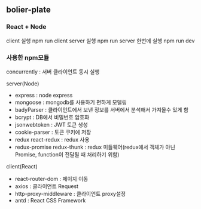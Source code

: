 ## bolier-plate
### React + Node

client 실행 npm run client
server 실행 npm run server
한번에 실행 npm run dev

### 사용한 npm모듈

concurrently : 서버 클라이언트 동시 실행

server(Node)
+ express : node express
+ mongoose : mongodb를 사용하기 편하게 모델링
+ badyParser : 클라이언트에서 보낸 정보를 서버에서 분석해서 가져올수 있게 함
+ bcrypt : DB에서 비밀번호 암호화
+ jsonwebtoken : JWT 토큰 생성
+ cookie-parser : 토큰 쿠키에 저장
+ redux react-redux : redux 사용
+ redux-promise redux-thunk : redux 미들웨어(redux에서 객체가 아닌 Promise, function이 전달될 때 처리하기 위함)

client(React)
+ react-router-dom : 페이지 이동
+ axios : 클라이언트 Request
+ http-proxy-middleware : 클라이언트 proxy설정
+ antd : React CSS Framework